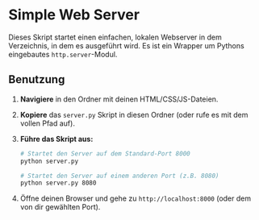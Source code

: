# Simple Web Server

Dieses Skript startet einen einfachen, lokalen Webserver in dem Verzeichnis, in dem es ausgeführt wird. Es ist ein Wrapper um Pythons eingebautes `http.server`-Modul.

## Benutzung

1.  **Navigiere** in den Ordner mit deinen HTML/CSS/JS-Dateien.
2.  **Kopiere** das `server.py` Skript in diesen Ordner (oder rufe es mit dem vollen Pfad auf).
3.  **Führe das Skript aus:**

    ```bash
    # Startet den Server auf dem Standard-Port 8000
    python server.py

    # Startet den Server auf einem anderen Port (z.B. 8080)
    python server.py 8080
    ```
4.  Öffne deinen Browser und gehe zu `http://localhost:8000` (oder dem von dir gewählten Port).